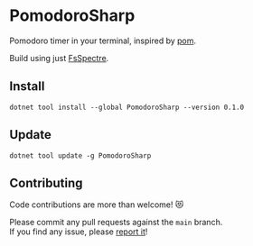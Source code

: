 # PomodoroSharp

Pomodoro timer in your terminal, inspired by [pom](https://github.com/maaslalani/pom?tab=readme-ov-file).

Build using just [FsSpectre](https://github.com/galassie/fs-spectre).

## Install

```shell
dotnet tool install --global PomodoroSharp --version 0.1.0
```

## Update

```shell
dotnet tool update -g PomodoroSharp
```

## Contributing

Code contributions are more than welcome! 😻

Please commit any pull requests against the `main` branch.  
If you find any issue, please [report it](https://github.com/galassie/my-calendar/issues)!